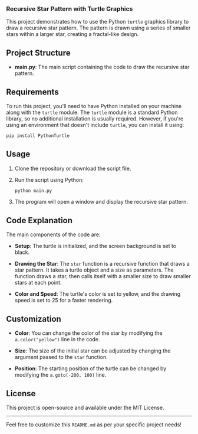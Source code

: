 

### Recursive Star Pattern with Turtle Graphics

This project demonstrates how to use the Python `turtle` graphics library to draw a recursive star pattern. The pattern is drawn using a series of smaller stars within a larger star, creating a fractal-like design.

## Project Structure

- **main.py**: The main script containing the code to draw the recursive star pattern.

## Requirements

To run this project, you'll need to have Python installed on your machine along with the `turtle` module. The `turtle` module is a standard Python library, so no additional installation is usually required. However, if you're using an environment that doesn't include `turtle`, you can install it using:

```bash
pip install PythonTurtle
```

## Usage

1. Clone the repository or download the script file.
2. Run the script using Python:

   ```bash
   python main.py
   ```

3. The program will open a window and display the recursive star pattern.

## Code Explanation

The main components of the code are:

- **Setup**: The turtle is initialized, and the screen background is set to black.

- **Drawing the Star**: The `star` function is a recursive function that draws a star pattern. It takes a turtle object and a size as parameters. The function draws a star, then calls itself with a smaller size to draw smaller stars at each point.

- **Color and Speed**: The turtle's color is set to yellow, and the drawing speed is set to 25 for a faster rendering.

## Customization

- **Color**: You can change the color of the star by modifying the `a.color("yellow")` line in the code.

- **Size**: The size of the initial star can be adjusted by changing the argument passed to the `star` function.

- **Position**: The starting position of the turtle can be changed by modifying the `a.goto(-200, 100)` line.

## License

This project is open-source and available under the MIT License.

---

Feel free to customize this `README.md` as per your specific project needs!